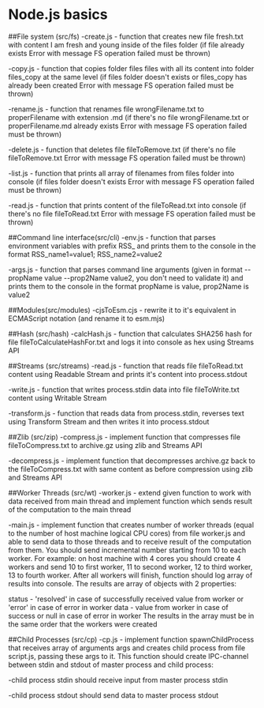 # Node.js basics

##File system (src/fs)
-create.js - function that creates new file fresh.txt with content I am fresh and young inside of the files folder (if file already exists Error with message FS operation failed must be thrown)

-copy.js -  function that copies folder files files with all its content into folder files_copy at the same level (if files folder doesn't exists or files_copy has already been created Error with message FS operation failed must be thrown)

-rename.js - function that renames file wrongFilename.txt to properFilename with extension .md (if there's no file wrongFilename.txt or properFilename.md already exists Error with message FS operation failed must be thrown)

-delete.js - function that deletes file fileToRemove.txt (if there's no file fileToRemove.txt Error with message FS operation failed must be thrown)

-list.js -  function that prints all array of filenames from files folder into console (if files folder doesn't exists Error with message FS operation failed must be thrown)

-read.js -  function that prints content of the fileToRead.txt into console (if there's no file fileToRead.txt Error with message FS operation failed must be thrown)

##Command line interface(src/cli)
-env.js -  function that parses environment variables with prefix RSS_ and prints them to the console in the format RSS_name1=value1; RSS_name2=value2

-args.js - function that parses command line arguments (given in format --propName value --prop2Name value2, you don't need to validate it) and prints them to the console in the format propName is value, prop2Name is value2

##Modules(src/modules)
-cjsToEsm.cjs - rewrite it to it's equivalent in ECMAScript notation (and rename it to esm.mjs)

##Hash (src/hash)
-calcHash.js -  function that calculates SHA256 hash for file fileToCalculateHashFor.txt and logs it into console as hex using Streams API

##Streams (src/streams)
-read.js -  function that reads file fileToRead.txt content using Readable Stream and prints it's content into process.stdout

-write.js -  function that writes process.stdin data into file fileToWrite.txt content using Writable Stream

-transform.js -  function that reads data from process.stdin, reverses text using Transform Stream and then writes it into process.stdout

##Zlib (src/zip)
-compress.js - implement function that compresses file fileToCompress.txt to archive.gz using zlib and Streams API

-decompress.js - implement function that decompresses archive.gz back to the fileToCompress.txt with same content as before compression using zlib and Streams API

##Worker Threads (src/wt)
-worker.js - extend given function to work with data received from main thread and implement function which sends result of the computation to the main thread

-main.js - implement function that creates number of worker threads (equal to the number of host machine logical CPU cores) from file worker.js and able to send data to those threads and to receive result of the computation from them. You should send incremental number starting from 10 to each worker. For example: on host machine with 4 cores you should create 4 workers and send 10 to first worker, 11 to second worker, 12 to third worker, 13 to fourth worker. After all workers will finish, function should log array of results into console. The results are array of objects with 2 properties:

status - 'resolved' in case of successfully received value from worker or 'error' in case of error in worker
data - value from worker in case of success or null in case of error in worker
The results in the array must be in the same order that the workers were created

##Child Processes (src/cp)
-cp.js - implement function spawnChildProcess that receives array of arguments args and creates child process from file script.js, passing these args to it. This function should create IPC-channel between stdin and stdout of master process and child process:

-child process stdin should receive input from master process stdin

-child process stdout should send data to master process stdout
